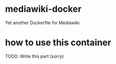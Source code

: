 # mediawiki-docker
Yet another Dockerfile for Mediawiki.

# how to use this container
TODO: Write this part (sorry)
